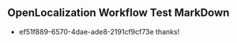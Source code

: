 ## OpenLocalization Workflow Test MarkDown

* ef51f889-6570-4dae-ade8-2191cf9cf73e 
thanks!



<!--HONumber=Jan16_HO3-->
